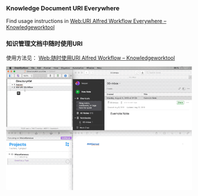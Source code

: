 ### Knowledge Document URI Everywhere
Find usage instructions in [Web:URI Alfred Workflow Everywhere – Knowledgeworktool](https://knowledgeworktool.com/knowledge-document-uri-everywhere/)

### 知识管理文档中随时使用URI
使用方法见： [Web:随时使用URI Alfred Workflow – Knowledgeworktool](https://knowledgeworktool.com/uri-alfred-workflow/)

![](CleanShot%202019-08-22%20at%2017.41.50.2019-08-22%2017_49_06.gif)
